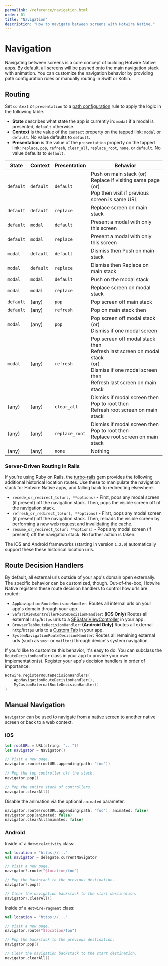 ```yaml
---
permalink: /reference/navigation.html
order: 01
title: "Navigation"
description: "How to navigate between screens with Hotwire Native."
---
```


# Navigation

Navigating between screens is a core concept of building Hotwire Native apps. By default, all screens will be pushed onto the main navigation stack with animation. You can customize the navigation behavior by providing path configuration rules or manually routing in Swift or Kotlin.

## Routing

Set `context` or `presentation` to a [path configuration](/reference/path-configuration) rule to apply the logic in the following table.

* **State** describes what state the app is currently in: `modal` if a modal is presented, `default` otherwise.
* **Context** is the value of the `context` property on the tapped link: `modal` or `default`. No value defaults to `default`.
* **Presentation** is the value of the `presentation` property on the tapped link: `replace`, `pop`, `refresh`, `clear_all`, `replace_root`, `none`, or `default`. No value defaults to `default`.

<table>
  <thead>
    <tr>
      <th>State</th>
      <th>Context</th>
      <th>Presentation</th>
      <th>Behavior</th>
    </tr>
  </thead>
  <tbody>
    <tr>
      <td><code>default</code></td>
      <td><code>default</code></td>
      <td><code>default</code></td>
      <td>
        Push on main stack (or)<br>
        Replace if visiting same page (or)<br>
        Pop then visit if previous screen is same URL
      </td>
    </tr>
    <tr>
      <td><code>default</code></td>
      <td><code>default</code></td>
      <td><code>replace</code></td>
      <td>Replace screen on main stack</td>
    </tr>
    <tr>
      <td><code>default</code></td>
      <td><code>modal</code></td>
      <td><code>default</code></td>
      <td>Present a modal with only this screen</td>
    </tr>
    <tr>
      <td><code>default</code></td>
      <td><code>modal</code></td>
      <td><code>replace</code></td>
      <td>Present a modal with only this screen</td>
    </tr>
    <tr>
      <td><code>modal</code></td>
      <td><code>default</code></td>
      <td><code>default</code></td>
      <td>Dismiss then Push on main stack</td>
    </tr>
    <tr>
      <td><code>modal</code></td>
      <td><code>default</code></td>
      <td><code>replace</code></td>
      <td>Dismiss then Replace on main stack</td>
    </tr>
    <tr>
      <td><code>modal</code></td>
      <td><code>modal</code></td>
      <td><code>default</code></td>
      <td>Push on the modal stack</td>
    </tr>
    <tr>
      <td><code>modal</code> </td>
      <td><code>modal</code></td>
      <td><code>replace</code></td>
      <td>Replace screen on modal stack</td>
    </tr>
    <tr>
      <td><code>default</code></td>
      <td>(any)</td>
      <td><code>pop</code></td>
      <td>Pop screen off main stack</td>
    </tr>
    <tr>
      <td><code>default</code></td>
      <td>(any)</td>
      <td><code>refresh</code></td>
      <td>Pop on main stack then</td>
    </tr>
    <tr>
      <td><code>modal</code></td>
      <td>(any)</td>
      <td><code>pop</code></td>
      <td>
        Pop screen off modal stack (or)<br>
        Dismiss if one modal screen
      </td>
    </tr>
    <tr>
      <td><code>modal</code></td>
      <td>(any)</td>
      <td><code>refresh</code></td>
      <td>
        Pop screen off modal stack then<br>
        Refresh last screen on modal stack<br>
        (or)<br>
        Dismiss if one modal screen then<br>
        Refresh last screen on main stack
      </td>
    </tr>
    <tr>
      <td>(any)</td>
      <td>(any)</td>
      <td><code>clear_all</code></td>
      <td>
        Dismiss if modal screen then<br>
        Pop to root then<br>
        Refresh root screen on main stack
      </td>
    </tr>
    <tr>
      <td>(any)</td>
      <td>(any)</td>
      <td><code>replace_root</code></td>
      <td>
        Dismiss if modal screen then<br>
        Pop to root then<br>
        Replace root screen on main stack
      </td>
    </tr>
    <tr>
      <td>(any)</td>
      <td>(any)</td>
      <td><code>none</code></td>
      <td>Nothing</td>
    </tr>
  </tbody>
</table>

### Server-Driven Routing in Rails

If you're using Ruby on Rails, the [turbo-rails](https://github.com/hotwired/turbo-rails) gem provides the following additional historical location routes. Use these to manipulate the navigation stack for Hotwire Native apps, and falling back to redirecting elsewhere.

* `recede_or_redirect_to(url, **options)` - First, pops any modal screen (if present) off the navigation stack. Then, pops the visible screen off of the navigation stack.
* `refresh_or_redirect_to(url, **options)` - First, pops any modal screen (if present) off the navigation stack. Then, reloads the visible screen by performing a new web request and invalidating the cache.
* `resume_or_redirect_to(url **options)` - Pops any modal screen (if present) off the navigation stack. No further action is taken.

The iOS and Android frameworks (starting in version `1.2.0`) automatically support these these historical location urls.

## Route Decision Handlers

By default, all external urls outside of your app's domain open externally. The specific behavior can be customized, though. Out-of-the-box, Hotwire Native registers these route decision handlers to control how urls are routed:
- `AppNavigationRouteDecisionHandler`: Routes all internal urls on your app's domain through your app.
- `SafariViewControllerRouteDecisionHandler`: **(iOS Only)** Routes all external `http`/`https` urls to a [SFSafariViewController](https://developer.apple.com/documentation/safariservices/sfsafariviewcontroller) in your app.
- `BrowserTabRouteDecisionHandler`: **(Android Only)** Routes all external `http`/`https` urls to a [Custom Tab](https://developer.chrome.com/docs/android/custom-tabs) in your app.
- `SystemNavigationRouteDecisionHandler`: Routes all remaining external urls (such as `sms:` or `mailto:`) through device's system navigation.

If you'd like to customize this behavior, it's easy to do. You can subclass the `RouteDecisionHandler` class in your app to provide your own implementation(s). Register your app's decision handlers in order of importance:

```kotlin
Hotwire.registerRouteDecisionHandlers(
    AppNavigationRouteDecisionHandler(),
    MyCustomExternalRouteDecisionHandler()
)
```

## Manual Navigation

`Navigator` can be used to navigate from a [native screen](/overview/native-screens) to another native screen or back to a web context.

### iOS

```swift
let rootURL = URL(string: "...")!
let navigator = Navigator()

// Visit a new page.
navigator.route(rootURL.appending(path: "foo"))

// Pop the top controller off the stack.
navigator.pop()

// Pop the entire stack of controllers.
navigator.clearAll()
```

Disable the animation via the optional `animated` parameter.

```swift
navigator.route(rootURL.appending(path: "foo"), animated: false)
navigator.pop(animated: false)
navigator.clearAll(animated: false)
```

### Android

Inside of a `HotwireActivity` class:

```kotlin
val location = "https://..."
val navigator = delegate.currentNavigator

// Visit a new page.
navigator?.route("$location/foo")

// Pop the backstack to the previous destination.
navigator?.pop()

// Clear the navigation backstack to the start destination.
navigator?.clearAll()
```

Inside of a `HotwireFragment` class:

```kotlin
val location = "https://..."

// Visit a new page.
navigator.route("$location/foo")

// Pop the backstack to the previous destination.
navigator.pop()

// Clear the navigation backstack to the start destination.
navigator.clearAll()
```
